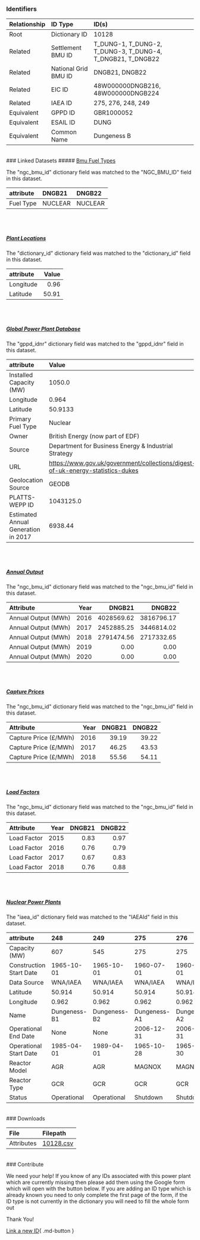 ### Identifiers

| Relationship   | ID Type              | ID(s)                                                      |
|:---------------|:---------------------|:-----------------------------------------------------------|
| Root           | Dictionary ID        | 10128                                                      |
| Related        | Settlement BMU ID    | T_DUNG-1, T_DUNG-2, T_DUNG-3, T_DUNG-4, T_DNGB21, T_DNGB22 |
| Related        | National Grid BMU ID | DNGB21, DNGB22                                             |
| Related        | EIC ID               | 48W000000DNGB216, 48W000000DNGB224                         |
| Related        | IAEA ID              | 275, 276, 248, 249                                         |
| Equivalent     | GPPD ID              | GBR1000052                                                 |
| Equivalent     | ESAIL ID             | DUNG                                                       |
| Equivalent     | Common Name          | Dungeness B                                                |

<br>
### Linked Datasets
##### <a href="https://osuked.github.io/Power-Station-Dictionary/datasets/bmu-fuel-types">Bmu Fuel Types</a>



The "ngc_bmu_id" dictionary field was matched to the "NGC_BMU_ID" field in this dataset.

| attribute   | DNGB21   | DNGB22   |
|:------------|:---------|:---------|
| Fuel Type   | NUCLEAR  | NUCLEAR  |

<br><br>
##### <a href="https://osuked.github.io/Power-Station-Dictionary/datasets/plant-locations">Plant Locations</a>



The "dictionary_id" dictionary field was matched to the "dictionary_id" field in this dataset.

| attribute   |   Value |
|:------------|--------:|
| Longitude   |    0.96 |
| Latitude    |   50.91 |

<br><br>
##### <a href="https://osuked.github.io/Power-Station-Dictionary/datasets/global-power-plant-database">Global Power Plant Database</a>



The "gppd_idnr" dictionary field was matched to the "gppd_idnr" field in this dataset.

| attribute                           | Value                                                                          |
|:------------------------------------|:-------------------------------------------------------------------------------|
| Installed Capacity (MW)             | 1050.0                                                                         |
| Longitude                           | 0.964                                                                          |
| Latitude                            | 50.9133                                                                        |
| Primary Fuel Type                   | Nuclear                                                                        |
| Owner                               | British Energy (now part of EDF)                                               |
| Source                              | Department for Business Energy & Industrial Strategy                           |
| URL                                 | https://www.gov.uk/government/collections/digest-of-uk-energy-statistics-dukes |
| Geolocation Source                  | GEODB                                                                          |
| PLATTS-WEPP ID                      | 1043125.0                                                                      |
| Estimated Annual Generation in 2017 | 6938.44                                                                        |

<br><br>
##### <a href="https://osuked.github.io/Power-Station-Dictionary/datasets/annual-output">Annual Output</a>



The "ngc_bmu_id" dictionary field was matched to the "ngc_bmu_id" field in this dataset.

| Attribute           |   Year |     DNGB21 |     DNGB22 |
|:--------------------|-------:|-----------:|-----------:|
| Annual Output (MWh) |   2016 | 4028569.62 | 3816796.17 |
| Annual Output (MWh) |   2017 | 2452885.25 | 3446814.02 |
| Annual Output (MWh) |   2018 | 2791474.56 | 2717332.65 |
| Annual Output (MWh) |   2019 |       0.00 |       0.00 |
| Annual Output (MWh) |   2020 |       0.00 |       0.00 |

<br><br>
##### <a href="https://osuked.github.io/Power-Station-Dictionary/datasets/capture-prices">Capture Prices</a>



The "ngc_bmu_id" dictionary field was matched to the "ngc_bmu_id" field in this dataset.

| Attribute             |   Year |   DNGB21 |   DNGB22 |
|:----------------------|-------:|---------:|---------:|
| Capture Price (£/MWh) |   2016 |    39.19 |    39.22 |
| Capture Price (£/MWh) |   2017 |    46.25 |    43.53 |
| Capture Price (£/MWh) |   2018 |    55.56 |    54.11 |

<br><br>
##### <a href="https://osuked.github.io/Power-Station-Dictionary/datasets/load-factors">Load Factors</a>



The "ngc_bmu_id" dictionary field was matched to the "ngc_bmu_id" field in this dataset.

| Attribute   |   Year |   DNGB21 |   DNGB22 |
|:------------|-------:|---------:|---------:|
| Load Factor |   2015 |     0.83 |     0.97 |
| Load Factor |   2016 |     0.76 |     0.79 |
| Load Factor |   2017 |     0.67 |     0.83 |
| Load Factor |   2018 |     0.76 |     0.88 |

<br><br>
##### <a href="https://osuked.github.io/Power-Station-Dictionary/datasets/nuclear-power-plants">Nuclear Power Plants</a>



The "iaea_id" dictionary field was matched to the "IAEAId" field in this dataset.

| attribute               | 248          | 249          | 275          | 276          |
|:------------------------|:-------------|:-------------|:-------------|:-------------|
| Capacity (MW)           | 607          | 545          | 275          | 275          |
| Construction Start Date | 1965-10-01   | 1965-10-01   | 1960-07-01   | 1960-07-01   |
| Data Source             | WNA/IAEA     | WNA/IAEA     | WNA/IAEA     | WNA/IAEA     |
| Latitude                | 50.914       | 50.914       | 50.914       | 50.914       |
| Longitude               | 0.962        | 0.962        | 0.962        | 0.962        |
| Name                    | Dungeness-B1 | Dungeness-B2 | Dungeness-A1 | Dungeness-A2 |
| Operational End Date    | None         | None         | 2006-12-31   | 2006-12-31   |
| Operational Start Date  | 1985-04-01   | 1989-04-01   | 1965-10-28   | 1965-12-30   |
| Reactor Model           | AGR          | AGR          | MAGNOX       | MAGNOX       |
| Reactor Type            | GCR          | GCR          | GCR          | GCR          |
| Status                  | Operational  | Operational  | Shutdown     | Shutdown     |


<br>
### Downloads


| File       | Filepath                                                                              |
|:-----------|:--------------------------------------------------------------------------------------|
| Attributes | [10128.csv](https://osuked.github.io/Power-Station-Dictionary/object_attrs/10128.csv) |


<br>
### Contribute

We need your help! If you know of any IDs associated with this power plant which are currently missing then please add them using the Google form which will open with the button below. If you are adding an ID type which is already known you need to only complete the first page of the form, if the ID type is not currently in the dictionary you will need to fill the whole form out

Thank You!

[Link a new ID](https://docs.google.com/forms/d/e/1FAIpQLSc5jRsQ7NgiLLXbwo9PUdwTQyuqbRwThltG56-o6NVSe7E_nw/viewform?usp=pp_url&entry.251912331=10128){ .md-button }